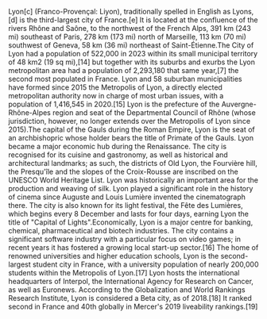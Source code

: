 Lyon[c] (Franco-Provençal: Liyon), traditionally spelled in English as Lyons,[d] is the third-largest city of France.[e] It is located at the confluence of the rivers Rhône and Saône, to the northwest of the French Alps, 391 km (243 mi) southeast of Paris, 278 km (173 mi) north of Marseille, 113 km (70 mi) southwest of Geneva, 58 km (36 mi) northeast of Saint-Étienne.The City of Lyon had a population of 522,000 in 2023 within its small municipal territory of 48 km2 (19 sq mi),[14] but together with its suburbs and exurbs the Lyon metropolitan area had a population of 2,293,180 that same year,[7] the second most populated in France. Lyon and 58 suburban municipalities have formed since 2015 the Metropolis of Lyon, a directly elected metropolitan authority now in charge of most urban issues, with a population of 1,416,545 in 2020.[15] Lyon is the prefecture of the Auvergne-Rhône-Alpes region and seat of the Departmental Council of Rhône (whose jurisdiction, however, no longer extends over the Metropolis of Lyon since 2015).The capital of the Gauls during the Roman Empire, Lyon is the seat of an archbishopric whose holder bears the title of Primate of the Gauls. Lyon became a major economic hub during the Renaissance. The city is recognised for its cuisine and gastronomy, as well as historical and architectural landmarks; as such, the districts of Old Lyon, the Fourvière hill, the Presqu'île and the slopes of the Croix-Rousse are inscribed on the UNESCO World Heritage List. Lyon was historically an important area for the production and weaving of silk. Lyon played a significant role in the history of cinema since Auguste and Louis Lumière invented the cinematograph there. The city is also known for its light festival, the Fête des Lumières, which begins every 8 December and lasts for four days, earning Lyon the title of "Capital of Lights".Economically, Lyon is a major centre for banking, chemical, pharmaceutical and biotech industries. The city contains a significant software industry with a particular focus on video games; in recent years it has fostered a growing local start-up sector.[16] The home of renowned universities and higher education schools, Lyon is the second-largest student city in France, with a university population of nearly 200,000 students within the Metropolis of Lyon.[17] Lyon hosts the international headquarters of Interpol, the International Agency for Research on Cancer, as well as Euronews. According to the Globalization and World Rankings Research Institute, Lyon is considered a Beta city, as of 2018.[18] It ranked second in France and 40th globally in Mercer's 2019 liveability rankings.[19]